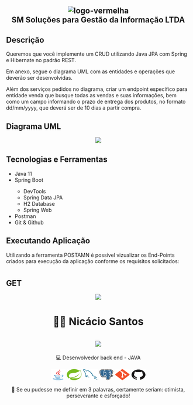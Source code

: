 <h2 align="center">   
  
![logo-vermelha](https://user-images.githubusercontent.com/83479454/166394011-be83a8a6-14d2-4aa1-9d53-a434a2b6d1cc.png)
<br> 
SM Soluções para Gestão da Informação LTDA  
</h2>

## Descrição

<p align="left">
Queremos que você implemente um CRUD utilizando Java JPA com Spring e Hibernate no padrão REST.

Em anexo, segue o diagrama UML com as entidades e operações que deverão ser desenvolvidas.

Além dos serviços pedidos no diagrama, criar um endpoint específico para entidade venda que busque todas as vendas e suas informações, bem como um campo informando o prazo de entrega dos produtos, no formato dd/mm/yyyy, que deverá ser de 10 dias a partir compra.

</p>

## Diagrama UML

<div align="center">
<img src="https://user-images.githubusercontent.com/83479454/166395416-9da361b2-a895-4585-a0c5-07b47ddd020a.png" width="660px" />
</div>

## Tecnologias e Ferramentas

<ul>
  <li>Java 11</li>
  <li>Spring Boot</li>
   <ul>
    <li>DevTools</li>
    <li>Spring Data JPA</li>
    <li>H2 Database</li>
    <li>Spring Web</li>
  </ul>
  <li>Postman</li>
  <li>Git & Github</li>
</ul> 
  
## Executando Aplicação
<p align="left">
Utilizando a ferramenta POSTAMN é possivel vizualizar os End-Points criados para execução da aplicação conforme os requisitos solicitados:
</p>

<h1>

## GET
<div align="center">
<img src="https://user-images.githubusercontent.com/83479454/166396795-edcf1da8-f480-4b7f-bb95-0efcf934b682.jpeg" width="900px" />
</div>

<h1 align="center"> 👩‍💻 Nicácio Santos</h1>

<div align="center">
  <br>
<img  width="260" src="https://raw.githubusercontent.com/MicaelliMedeiros/micaellimedeiros/master/image/computer-illustration.png"><br>
  <br>
  💻 Desenvolvedor back end - JAVA
  <div style="display: inline_block"><br>
  <img align="center" alt="Nicacio-Java" height="30" width="40" src="https://github.com/devicons/devicon/blob/master/icons/java/java-original.svg">
  <img align="center" alt="CSS" height="30" width="40" src="https://raw.githubusercontent.com/devicons/devicon/master/icons/spring/spring-original.svg">
  <img align="center" alt="CSS" height="30" width="40" src="https://raw.githubusercontent.com/devicons/devicon/master/icons/mysql/mysql-original.svg">
  <img align="center" alt="Nicacio-Postgre" height="30" width="40" src="https://github.com/devicons/devicon/blob/master/icons/postgresql/postgresql-original.svg">
  <img align="center" alt="Nicacio-Git" height="30" width="40" src="https://github.com/devicons/devicon/blob/master/icons/git/git-original.svg">
  <img align="center" alt="Nicacio-GitHub" height="30" width="40" src="https://github.com/devicons/devicon/blob/master/icons/github/github-original.svg">  </div>
   <br>  
  💬 Se eu pudesse me definir em 3 palavras, certamente seriam: otimista, perseverante e esforçado!
  
  <br>
  <br>

  
